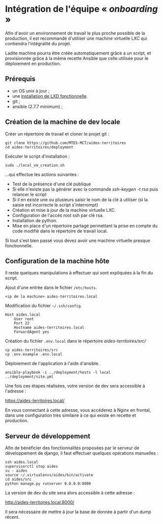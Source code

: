# Intégration de l'équipe « *onboarding* »

Afin d'avoir un environnement de travail le plus proche possible de la production,
il est recommandé d'utiliser une machine virtuelle LXC qui contiendra l'intégralité
du projet.

Ladite machine pourra être créée automatiquement grâce a un script, et provisionnée
grâce à la même recette Ansible que celle utilisée pour le déploiement en
production.

## Prérequis

 * un OS unix à jour ;
 * une [installation de LXD fonctionnelle](https://linuxcontainers.org/lxd/getting-started-cli/).
 * git ;
 * ansible (2.7.7 minimum) ;

 ## Création de la machine de dev locale

 Créer un répertoire de travail et cloner le projet git :

    git clone https://github.com/MTES-MCT/aides-territoires
    cd aides-territoires/deployment

Exécuter le script d'installation :

    sudo ./local_vm_creation.sh

…qui effectue les actions suivantes :

- Test de la présence d'une clé publique
 - Si elle n'existe pas la générer avec la commande *ssh-keygen -t rsa* puis relancer le script
 - Si il en existe une ou plusieurs saisir le nom de la clé à utiliser (si la saisie est incorrecte le script s'interrompt)
- Création et mise à jour de la machine virtuelle LXC.
- Configuration de l'accès root ssh par clé rsa.
- Installation de python.
- Mise en place d'un répertoire partagé permettant la prise en compte du code modifié dans le répertoire de travail local.

Si tout s'est bien passé vous devez avoir une machine virtuelle presque fonctionnelle.

## Configuration de la machine hôte

Il reste quelques manipulations à effectuer qui sont expliquées à la fin du script.

Ajout d'une entrée dans le fichier `/etc/hosts`.

    <ip de la machine> aides-territoires.local

Modification du fichier `~/.ssh/config`.

    Host aides.local
        User root
        Port 22
        Hostname aides-territoires.local
        ForwardAgent yes


Création du fichier `.env.local` dans le répertoire *aides-territoires/src/*

    cp aides-territoires/src
    cp .env.example .env.local

Déploiement de l'application à l'aide d'ansible.

    ansible-playbook -i ../deployment/hosts -l local ../deployment/site.yml

Une fois ces étapes réalisées, votre version de dev sera accessible à l'adresse :

https://aides-territoires.local/

En vous connectant à cette adresse, vous accéderez à Nginx en frontal, dans une
configuration très similaire à ce qui existe en recette et production.

## Serveur de développement

Afin de bénéficier des fonctionnalités proposées par le serveur de développement de django, il faut effectuer quelques opérations manuelles :

    ssh aides.local
    supervisorctl stop aides
    su - aides
    source ~/.virtualenvs/aides/bin/activate
    cd aides/src
    python manage.py runserver 0.0.0.0:8000

La version de dev du site sera alors accessible à cette adresse :

http://aides-territoires.local:8000/

Il sera nécessaire de mettre à jour la base de donnée à partir d'un dump récent.